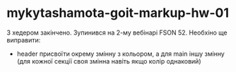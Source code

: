 # mykytashamota-goit-markup-hw-01

З хедером закінчено. Зупинився на 2-му вебінарі FSON 52. Необхіно ще виправити:

- header присвоїти окрему змінну з кольором, а для main іншу змінну (для кожної секції своя змінна навіть якщо колір однаковий)
